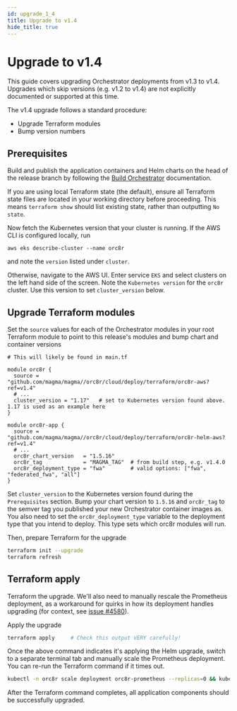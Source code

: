 ```yaml
---
id: upgrade_1_4
title: Upgrade to v1.4
hide_title: true
---
```


# Upgrade to v1.4

This guide covers upgrading Orchestrator deployments from v1.3 to v1.4.
Upgrades which skip versions (e.g. v1.2 to v1.4) are not explicitly documented
or supported at this time.

The v1.4 upgrade follows a standard procedure:

- Upgrade Terraform modules
- Bump version numbers

## Prerequisites

Build and publish the application containers and Helm charts on the head of the
release branch by following the [Build Orchestrator](https://docs.magmacore.org/docs/orc8r/deploy_build)
documentation.

If you are using local Terraform state (the default), ensure all Terraform
state files are located in your working directory before proceeding. This means
`terraform show` should list existing state, rather than outputting `No state`.

Now fetch the Kubernetes version that your cluster is running. If the AWS CLI
is configured locally, run

```
aws eks describe-cluster --name orc8r
```

and note the `version` listed under `cluster`.

Otherwise, navigate to the AWS UI. Enter service `EKS` and select clusters on
the left hand side of the screen. Note the `Kubernetes version` for the
`orc8r` cluster. Use this version to set `cluster_version` below.

## Upgrade Terraform modules

Set the `source` values for each of the Orchestrator modules in your root
Terraform module to point to this release's modules and bump chart and
container versions

```hcl-terraform
# This will likely be found in main.tf

module orc8r {
  source = "github.com/magma/magma//orc8r/cloud/deploy/terraform/orc8r-aws?ref=v1.4"
  # ...
  cluster_version = "1.17"   # set to Kubernetes version found above. 1.17 is used as an example here
}

module orc8r-app {
  source = "github.com/magma/magma//orc8r/cloud/deploy/terraform/orc8r-helm-aws?ref=v1.4"
  # ...
  orc8r_chart_version   = "1.5.16"
  orc8r_tag             = "MAGMA_TAG"  # from build step, e.g. v1.4.0
  orc8r_deployment_type = "fwa"        # valid options: ["fwa", "federated_fwa", "all"]
}
```

Set `cluster_version` to the Kubernetes version found during the
`Prerequisites` section. Bump your chart version to `1.5.16` and `orc8r_tag` to
the semver tag you published your new Orchestrator container images as.
You also need to set the `orc8r_deployment_type` variable to the deployment
type that you intend to deploy. This type sets which orc8r modules will run.

Then, prepare Terraform for the upgrade

```bash
terraform init --upgrade
terraform refresh
```

## Terraform apply

Terraform the upgrade. We'll also need to manually rescale the Prometheus
deployment, as a workaround for quirks in how its deployment handles upgrading
(for context, see [issue #4580](https://github.com/magma/magma/issues/4580)).

Apply the upgrade

```bash
terraform apply     # Check this output VERY carefully!
```

Once the above command indicates it's applying the Helm upgrade, switch to
a separate terminal tab and manually scale the Prometheus deployment. You can
re-run the Terraform command if it times out.

```bash
kubectl -n orc8r scale deployment orc8r-prometheus --replicas=0 && kubectl -n orc8r scale deployment orc8r-prometheus --replicas=1
```

After the Terraform command completes, all application components should be
successfully upgraded.
